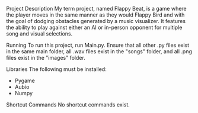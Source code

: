 Project Description
My term project, named Flappy Beat, is a game where the player moves in the same manner as they would Flappy Bird and with the goal of dodging obstacles generated by a music visualizer. It features the ability to play against either an AI or in-person opponent for multiple song and visual selections. 

Running 
To run this project, run Main.py. Ensure that all other .py files exist in the same main folder, all .wav files exist in the "songs" folder, and all .png files exist in the "images" folder. 

Libraries 
The following must be installed:
- Pygame 
- Aubio
- Numpy 

Shortcut Commands
No shortcut commands exist. 